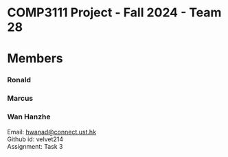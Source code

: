 # COMP3111 Project - Fall 2024 - Team 28

# Members

### Ronald

### Marcus

### Wan Hanzhe
Email: hwanad@connect.ust.hk\
Github id: velvet214\
Assignment: Task 3
